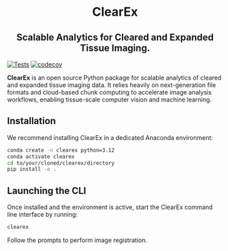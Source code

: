 <h1 align="center"> ClearEx
<h2 align="center"> Scalable Analytics for Cleared and Expanded Tissue Imaging.
</h2>
</h1>

[![Tests](https://github.com/TheDeanLab/clearex/actions/workflows/tests.yaml/badge.svg)](https://github.com/TheDeanLab/navigate/actions/workflows/push_checks.yaml)
[![codecov](https://codecov.io/gh/TheDeanLab/clearex/graph/badge.svg?token=ONldpMpLse)](https://codecov.io/gh/TheDeanLab/clearex)

**ClearEx** is an open source Python package for scalable analytics of cleared and expanded tissue imaging data. It relies heavily on next-generation file formats and cloud-based chunk computing to accelerate image analysis workflows, enabling tissue-scale computer vision and machine learning.

## Installation

We recommend installing ClearEx in a dedicated Anaconda environment:

```bash
conda create -n clearex python=3.12
conda activate clearex
cd to/your/cloned/clearex/directory
pip install -e .
```

## Launching the CLI

Once installed and the environment is active, start the ClearEx command line interface by running:

```bash
clearex
```

Follow the prompts to perform image registration.
